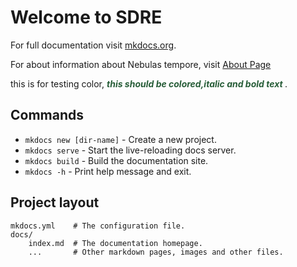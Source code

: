 # **Welcome to SDRE**

For full documentation visit [mkdocs.org](https://www.mkdocs.org).

For about information about Nebulas tempore, visit [About Page](about/#nebulas-tempore-galeaque-negabo-palmae-nulla)

this is for testing color, ***<span style="color:#275D38"> this should be colored,italic and bold text </span>***.

## **Commands**

* `mkdocs new [dir-name]` - Create a new project.
* `mkdocs serve` - Start the live-reloading docs server.
* `mkdocs build` - Build the documentation site.
* `mkdocs -h` - Print help message and exit.

## **Project layout**

    mkdocs.yml    # The configuration file.
    docs/
        index.md  # The documentation homepage.
        ...       # Other markdown pages, images and other files.
